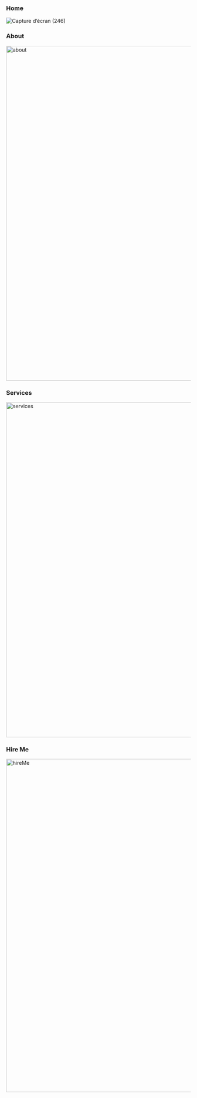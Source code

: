 ### Home 
![Capture d’écran (246)](https://github.com/GadanyHind/portfolio/assets/152644893/fd61723b-22b4-4fa2-91de-b113b423c486)
### About 
<img width="913" alt="about" src="https://github.com/GadanyHind/portfolio/assets/152644893/8345d623-9ef3-49a0-b30c-6b38af740efa">

### Services 
<img width="914" alt="services" src="https://github.com/GadanyHind/portfolio/assets/152644893/0fb3be89-cf26-4309-88dd-254a7ef5b37e">

### Hire Me 
<img width="909" alt="hireMe" src="https://github.com/GadanyHind/portfolio/assets/152644893/39a7af52-04a7-4d3b-b008-c3a1bfe97e67">
